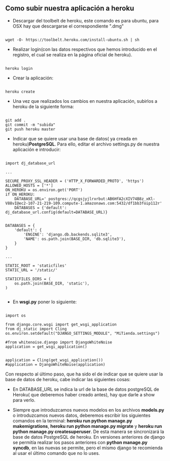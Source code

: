 

## **Como subir nuestra aplicación a heroku** ##



- Descargar del toolbelt de heroku, este comando es para ubuntu, para OSX hay que descargarse el correspondiente ".dmg"

```

wget -O- https://toolbelt.heroku.com/install-ubuntu.sh | sh   

```

- Realizar login(con las datos respectivos que hemos introducido en el registro, el cual se realiza en la página oficial de heroku).

```

heroku login

```


- Crear la aplicación:
```

heroku create

```

- Una vez que realizados los cambios en nuestra aplicación, subirlos a heroku de la siguiente forma: 

```

git add .
git commit -m "subida"
git push heroku master

```
- Indicar que se quiere usar una base de datos( ya creada en heroku)**PostgreSQL**. Para ello, editar el archivo settings.py de nuestra aplicación e introducir:

```

import dj_database_url

...

SECURE_PROXY_SSL_HEADER = ('HTTP_X_FORWARDED_PROTO', 'https')
ALLOWED_HOSTS = ['*']
ON_HEROKU = os.environ.get('PORT')
if ON_HEROKU:
    DATABASE_URL=' postgres://qcgsjyjlrxrbut:AB6HfA2cXIV74B8z_xKl-V88vI@ec2-107-21-219-109.compute-1.amazonaws.com:5432/df1bb3foip112r'
    DATABASES = {'default': dj_database_url.config(default=DATABASE_URL)}


DATABASES = {
    'default': {
        'ENGINE': 'django.db.backends.sqlite3',
        'NAME': os.path.join(BASE_DIR, 'db.sqlite3'),
    }
}

...

STATIC_ROOT = 'staticfiles'
STATIC_URL = '/static/'

STATICFILES_DIRS = (
    os.path.join(BASE_DIR, 'static'),
)


```

- En **wsgi.py** poner lo siguiente:
```

import os

from django.core.wsgi import get_wsgi_application
from dj_static import Cling
os.environ.setdefault("DJANGO_SETTINGS_MODULE", "MiTienda.settings")

#from whitenoise.django import DjangoWhiteNoise
application = get_wsgi_application()


application = Cling(get_wsgi_application())
#application = DjangoWhiteNoise(application)

```

Con respecto al último paso, que ha sido el de indicar que se quiere usar la base de datos de heroku, cabe indicar las siguientes cosas:

- En DATABASE_URL se indica la url de la base de datos postgreSQL de Heroku( que deberemos haber creado antes), hay que darle a show para verlo.

- Siempre que introduzcamos nuevos modelos en los archivos **models.py** o introduzcamos nuevos datos, deberemos escribir los siguientes comandos en la terminal: **heroku run python manage.py makemigrations**, **heroku run python manage.py migrate** y **heroku run python manage.py createsuperuser**. De esta manera se sincronizará la base de datos PostgreSQL de heroku. En versiones anteriores de django se permitía realizar los pasos anteriores con **python manage.py syncdb**, en las nuevas se permite, pero el mismo django te recomienda al usar el último comando que no lo uses.